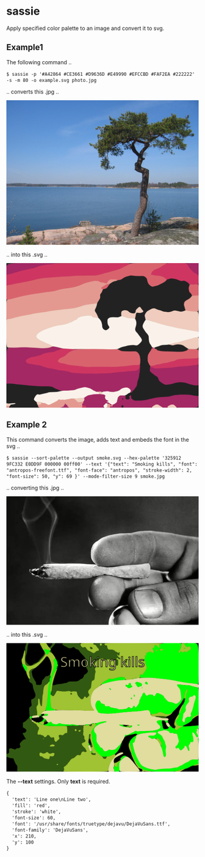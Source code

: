 # sassie

Apply specified color palette to an image and convert it to svg.

## Example1

The following command ..

```
$ sassie -p '#A42864 #CE3661 #D9636D #E49990 #EFCCBD #FAF2EA #222222' -s -m 80 -o example.svg photo.jpg
```

.. converts this .jpg ..

![JPG - Photo by phoung from Freeimages.com](https://github.com/oliverfields/lessi/blob/main/photo.jpg?raw=true)

.. into this .svg ..

![SVG](https://github.com/oliverfields/lessi/blob/main/example.svg?raw=true)


## Example 2

This command converts the image, adds text and embeds the font in the svg ..

```
$ sassie --sort-palette --output smoke.svg --hex-palette '325912 9FC332 E0DD9F 000000 00ff00' --text '{"text": "Smoking kills", "font": "antropos-freefont.ttf", "font-face": "antropos", "stroke-width": 2, "font-size": 50, "y": 69 }' --mode-filter-size 9 smoke.jpg
```

.. converting this .jpg ..

![JPG](https://github.com/oliverfields/lessi/blob/main/smoke.jpg?raw=true)

.. into this .svg ..

![SVG](https://github.com/oliverfields/lessi/blob/main/smoke.svg?raw=true)

The **--text** settings. Only **text** is required.

```
{
  'text': 'Line one\nLine two',
  'fill': 'red',
  'stroke': 'white',
  'font-size': 60,
  'font': '/usr/share/fonts/truetype/dejavu/DejaVuSans.ttf',
  'font-family': 'DejaVuSans',
  'x': 210,
  'y': 100
}
```

